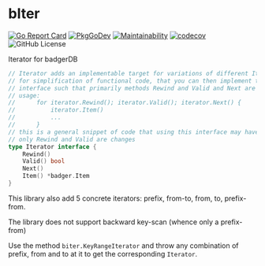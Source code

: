 # bIter

[![Go Report Card](https://goreportcard.com/badge/github.com/MikkelHJuul/bIter)](https://goreportcard.com/report/github.com/MikkelHJuul/bIter)
[![PkgGoDev](https://pkg.go.dev/badge/github.com/MikkelHJuul/bIter)](https://pkg.go.dev/github.com/MikkelHJuul/bIter)
[![Maintainability](https://api.codeclimate.com/v1/badges/96eda04e3207e18786c2/maintainability)](https://codeclimate.com/github/MikkelHJuul/bIter/maintainability)
[![codecov](https://codecov.io/gh/MikkelHJuul/bIter/branch/main/graph/badge.svg?token=1RFY7XASKC)](https://codecov.io/gh/MikkelHJuul/bIter)
![GitHub License](https://img.shields.io/github/license/MikkelHJuul/bIter)

Iterator for badgerDB

```go
// Iterator adds an implementable target for variations of different Iterator's
// for simplification of functional code, that you can then implement this reduced
// interface such that primarily methods Rewind and Valid and Next are overloaded.
// usage:
// 		for iterator.Rewind(); iterator.Valid(); iterator.Next() {
//			iterator.Item()
//			...
//		}
// this is a general snippet of code that using this interface may have overloaded
// only Rewind and Valid are changes
type Iterator interface {
	Rewind()
	Valid() bool
	Next()
	Item() *badger.Item
}
```
This library also add 5 concrete iterators: prefix, from-to, from, to, prefix-from.

The library does not support backward key-scan (whence only a prefix-from)

Use the method `biter.KeyRangeIterator` and throw any combination of prefix, from and to at it to get the corresponding `Iterator`.
